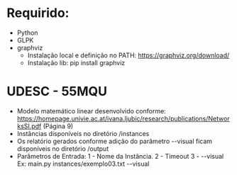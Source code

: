 # Requirido:
- Python
- GLPK
- graphviz
    - Instalação local e definição no PATH: https://graphviz.org/download/
    - Instalação lib: pip install graphviz

# UDESC - 55MQU
- Modelo matemático linear desenvolvido conforme: https://homepage.univie.ac.at/ivana.ljubic/research/publications/NetworksSI.pdf (Página 9)
- Instâncias disponíveis no diretório /instances
- Os relatório gerados conforme adição do parâmetro --visual ficam disponíveis no diretório /output
- Parâmetros de Entrada:
    1 - Nome da Instância.
    2 - Timeout
    3 - --visual
    Ex: main.py instances/exemplo03.txt --visual